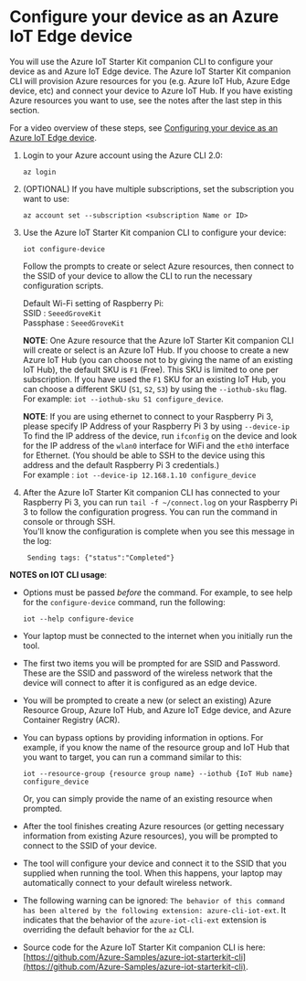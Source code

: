 # Configure your device as an Azure IoT Edge device

You will use the Azure IoT Starter Kit companion CLI to configure your device as and Azure IoT Edge device. The Azure IoT Starter Kit companion CLI will provision Azure resources for you (e.g. Azure IoT Hub, Azure Edge device, etc) and connect your device to Azure IoT Hub. If you have existing Azure resources you want to use, see the notes after the last step in this section.

For a video overview of these steps, see [Configuring your device as an Azure IoT Edge device](https://iotcompanionapp.blob.core.windows.net/videos/configure-device.mp4).

1. Login to your Azure account using the Azure CLI 2.0:

    `az login`

1. (OPTIONAL) If you have multiple subscriptions, set the subscription you want to use:

    `az account set --subscription <subscription Name or ID>`

1. Use the Azure IoT Starter Kit companion CLI to configure your device:

    `iot configure-device`

    Follow the prompts to create or select Azure resources, then connect to the SSID of your device to allow the CLI to run the necessary configuration scripts.

    Default Wi-Fi setting of Raspberry Pi:  
    SSID : `SeeedGroveKit`      
    Passphase : `SeeedGroveKit`  

    **NOTE**: One Azure resource that the Azure IoT Starter Kit companion CLI will create or select is an Azure IoT Hub. If you choose to create a new Azure IoT Hub (you can choose not to by giving the name of an existing IoT Hub), the default SKU is `F1` (Free). This SKU is limited to one per subscription. If you have used the `F1` SKU for an existing IoT Hub, you can choose a different SKU (`S1`, `S2`, `S3`) by using the `--iothub-sku` flag. For example: `iot --iothub-sku S1 configure_device`.

    **NOTE**: If you are using ethernet to connect to your Raspberry Pi 3, please specify IP Address of your Raspberry Pi 3 by using `--device-ip`
    To find the IP address of the device, run `ifconfig` on the device and look for the IP address of the `wlan0` interface for WiFi and the `eth0` interface for Ethernet. (You should be able to SSH to the device using this address and the default Raspberry Pi 3 credentials.)  
    For example : `iot --device-ip 12.168.1.10 configure_device`  

1. After the Azure IoT Starter Kit companion CLI has connected to your Raspberry Pi 3, you can run `tail -f ~/connect.log` on your Raspberry Pi 3 to follow the configuration progress.  You can run the command in console or through SSH.    
You'll know the configuration is complete when you see this message in the log:

        Sending tags: {"status":"Completed"}

**NOTES on IOT CLI usage**:

- Options must be passed *before* the command. For example, to see help for the `configure-device` command, run the following:

    `iot --help configure-device`

- Your laptop must be connected to the internet when you initially run the tool.
- The first two items you will be prompted for are SSID and Password. These are the SSID and password of the wireless network that the device will connect to after it is configured as an edge device.  

- You will be prompted to create a new (or select an existing) Azure Resource Group, Azure IoT Hub, and Azure IoT Edge device, and Azure Container Registry (ACR).
- You can bypass options by providing information in options. For example, if you know the name of the resource group and IoT Hub that you want to target, you can run a command similar to this:

    `iot --resource-group {resource group name} --iothub {IoT Hub name} configure_device`

    Or, you can simply provide the name of an existing resource when prompted.

- After the tool finishes creating Azure resources (or getting necessary information from existing Azure resources), you will be prompted to connect to the SSID of your device.
- The tool will configure your device and connect it to the SSID that you supplied when running the tool. When this happens, your laptop may automatically connect to your default wireless network.  

- The following warning can be ignored: `The behavior of this command has been altered by the following extension: azure-cli-iot-ext`. It indicates that the behavior of the `azure-iot-cli-ext` extension is overriding the default behavior for the `az` CLI.
- Source code for the Azure IoT Starter Kit companion CLI is here: [https://github.com/Azure-Samples/azure-iot-starterkit-cli](https://github.com/Azure-Samples/azure-iot-starterkit-cli).
